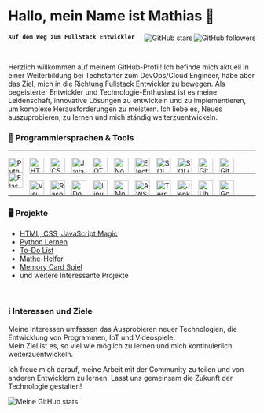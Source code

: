 # Hallo, mein Name ist Mathias 👋

  <img align="right" src="https://img.shields.io/github/followers/Satisfraction?style=social" alt="GitHub followers">
  <img align="right" src="https://img.shields.io/github/stars/Satisfraction?style=social" alt="GitHub stars">

**`Auf dem Weg zum FullStack Entwickler`**

</br>

Herzlich willkommen auf meinem GitHub-Profil! Ich befinde mich aktuell in einer Weiterbildung bei Techstarter zum DevOps/Cloud Engineer, habe aber das Ziel, mich in die Richtung Fullstack Entwickler zu bewegen. Als begeisterter Entwickler und Technologie-Enthusiast ist es meine Leidenschaft, innovative Lösungen zu entwickeln und zu implementieren, um komplexe Herausforderungen zu meistern. Ich liebe es, Neues auszuprobieren, zu lernen und mich ständig weiterzuentwickeln. 

### 🧰 Programmiersprachen & Tools

---
<img align="left" alt="Python" width="30px" style="padding-right:10px;" src="https://cdn.jsdelivr.net/gh/devicons/devicon/icons/python/python-original.svg"/>
<img align="left" alt="HTML5" width="30px" style="padding-right:10px;" src="https://cdn.jsdelivr.net/gh/devicons/devicon/icons/html5/html5-original.svg"/>
<img align="left" alt="CSS3" width="30px" style="padding-right:10px;" src="https://cdn.jsdelivr.net/gh/devicons/devicon/icons/css3/css3-original.svg"/>
<img align="left" alt="JavaScript" width="30px" style="padding-right:10px;" src="https://cdn.jsdelivr.net/gh/devicons/devicon/icons/javascript/javascript-original.svg"/>
<img align="left" alt="QT" width="30px" style="padding-right:10px;" src="https://cdn.jsdelivr.net/gh/devicons/devicon/icons/qt/qt-original.svg"/>
<img align="left" alt="Node.js" width="30px" style="padding-right:10px;" src="https://cdn.jsdelivr.net/gh/devicons/devicon/icons/nodejs/nodejs-original.svg"/>
<img align="left" alt="Electron" width="30px" style="padding-right:10px;" src="https://cdn.jsdelivr.net/gh/devicons/devicon/icons/electron/electron-original.svg"/>
<img align="left" alt="SQL" width="30px" style="padding-right:10px;" src="https://cdn.jsdelivr.net/gh/devicons/devicon/icons/mysql/mysql-original.svg"/>
<img align="left" alt="SQLite" width="30px" style="padding-right:10px;" src="https://cdn.jsdelivr.net/gh/devicons/devicon/icons/sqlite/sqlite-original.svg"/>
<img align="left" alt="Git" width="30px" style="padding-right:10px;" src="https://cdn.jsdelivr.net/gh/devicons/devicon/icons/git/git-original.svg"/>
<img align="left" alt="Github" width="30px" style="padding-right:10px;" src="https://cdn.jsdelivr.net/gh/devicons/devicon/icons/github/github-original.svg"/>
<img align="left" alt="Flask" width="30px" style="padding-right:10px;" src="https://cdn.jsdelivr.net/gh/devicons/devicon/icons/flask/flask-original.svg"/>


</br>

---

<img align="left" alt="Visual Studio Code" width="30px" style="padding-right:10px;" src="https://cdn.jsdelivr.net/gh/devicons/devicon/icons/visualstudio/visualstudio-plain.svg"/>
<img align="left" alt="RaspberryPi" width="30px" style="padding-right:10px;" src="https://cdn.jsdelivr.net/gh/devicons/devicon/icons/raspberrypi/raspberrypi-original.svg"/>
<img align="left" alt="Docker" width="30px" style="padding-right:10px;" src="https://cdn.jsdelivr.net/gh/devicons/devicon/icons/docker/docker-original.svg"/>
<img align="left" alt="Linux" width="30px" style="padding-right:10px;" src="https://cdn.jsdelivr.net/gh/devicons/devicon/icons/linux/linux-original.svg"/>
<img align="left" alt="MongoDB" width="30px" style="padding-right:10px;" src="https://cdn.jsdelivr.net/gh/devicons/devicon/icons/mongodb/mongodb-original.svg"/>
<img align="left" alt="AWS" width="30px" style="padding-right:10px;" src="https://cdn.jsdelivr.net/gh/devicons/devicon/icons/amazonwebservices/amazonwebservices-original.svg"/>
<img align="left" alt="Terraform" width="30px" style="padding-right:10px;" src="https://cdn.jsdelivr.net/gh/devicons/devicon/icons/terraform/terraform-original.svg"/>
<img align="left" alt="Jenkins" width="30px" style="padding-right:10px;" src="https://cdn.jsdelivr.net/gh/devicons/devicon/icons/jenkins/jenkins-original.svg"/>
<img align="left" alt="Ubuntu" width="30px" style="padding-right:10px;" src="https://cdn.jsdelivr.net/gh/devicons/devicon/icons/ubuntu/ubuntu-plain.svg"/>
<img align="left" alt="GoDot" width="30px" style="padding-right:10px;" src="https://cdn.jsdelivr.net/gh/devicons/devicon/icons/godot/godot-original.svg"/>


</br>

---

### 🖥️ Projekte

- [HTML, CSS, JavaScript Magic](https://github.com/Satisfraction/html-css-js-magic)
- [Python Lernen](https://github.com/Satisfraction/Python-Lernen)
- [To-Do List](https://github.com/Satisfraction/to-do-list)
- [Mathe-Helfer](https://github.com/Satisfraction/Mathe-Helfer)
- [Memory Card Spiel](https://github.com/Satisfraction/Memory-Card-Spiel)
- und weitere Interessante Projekte

</br>

### ℹ️ Interessen und Ziele

Meine Interessen umfassen das Ausprobieren neuer Technologien, die Entwicklung von Programmen, IoT und Videospiele. </br>
Mein Ziel ist es, so viel wie möglich zu lernen und mich kontinuierlich weiterzuentwickeln.

Ich freue mich darauf, meine Arbeit mit der Community zu teilen und von anderen Entwicklern zu lernen. Lasst uns gemeinsam die Zukunft der Technologie gestalten!

![Meine GitHub stats](https://github-readme-stats.vercel.app/api?username=Satisfraction&show_icons=true&theme=radical)